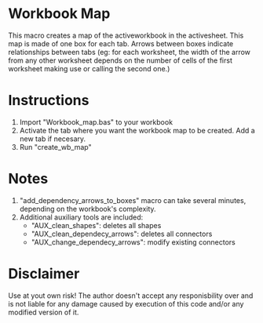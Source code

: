 # Workbook Map

This macro creates a map of the activeworkbook in the activesheet. This map is
made of one box for each tab. Arrows between boxes indicate relationships
between tabs (eg: for each worksheet, the width of the arrow from any other
worksheet depends on the number of cells of the first worksheet making use or
calling the second one.)

# Instructions

1. Import "Workbook_map.bas" to your workbook
2. Activate the tab where you want the workbook map to be created. Add a new
   tab if necesary.
3. Run "create_wb_map"

# Notes

1. "add_dependency_arrows_to_boxes" macro can take several minutes, depending
   on the workbook's complexity.
2. Additional auxiliary tools are included:
    - "AUX_clean_shapes": deletes all shapes
    - "AUX_clean_dependecy_arrows": deletes all connectors
    - "AUX_change_dependecy_arrows": modify existing connectors

# Disclaimer

Use at yout own risk! The author doesn't accept any responisbility over and is
not liable for any damage caused by execution of this code and/or any modified
version of it.
